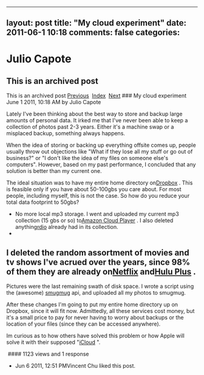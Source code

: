 ---
 layout: post
 title: "My cloud experiment"
 date: 2011-06-1 10:18
 comments: false
 categories:
 ---

 # Julio Capote
## This is an archived post
This is an archived post
[Previous](../../../posts/2011/07/sane-lion-gestures.html)  [Index](../../../index.html)  [Next](../../../posts/2008/08/post/45788533/i-need-to-look-at-sinatra.html) ### My cloud experiment
June  1 2011, 10:18 AM by Julio Capote

Lately I've been thinking about the best way to store and backup large amounts of personal data. It irked me that I've never been able to keep a collection of photos past 2-3 years. Either it's a machine swap or a misplaced backup, something always happens. 

When the idea of storing or backing up everything offsite comes up, people usually throw out objections like "What if they lose all my stuff or go out of business?" or "I don't like the idea of my files on someone else's computers". However, based on my past performance, I concluded that any solution is better than my current one.

The ideal situation was to have my entire home directory on[Dropbox](http://www.dropbox.com) . This is feasible only if you have about 50-100gbs you care about. For most people, including myself, this is not the case. So how do you reduce your total data footprint to 50gbs?
- No more local mp3 storage. I went and uploaded my current mp3 collection (15 gbs or so) to[Amazon Cloud Player](http://www.amazon.com/b/?ie=UTF8&node=2658409011&tag=googhydr-20&hvadid=10051401225&ref=pd_sl_6fao23lz18_e) . I also deleted anything[rdio](http://www.rdio.com) already had in its collection. 
- 

I deleted the random assortment of movies and tv shows I've acrued over the years, since 98% of them they are already on[Netflix](http://www.netflix.com) and[Hulu Plus](http://www.hulu.com/plus) .
- 

Pictures were the last remaining swath of disk space. I wrote a script using the (awesome) [smugmug](http://www.smugmug.com) api, and uploaded all my photos to smugmug.



After these changes I'm going to put my entire home directory up on Dropbox, since it will fit now. Admittedly, all these services cost money, but it's a small price to pay for never having to worry about backups or the location of your files (since they can be accessed anywhere).

Im curious as to how others have solved this problem or how Apple will solve it with their supposed "[iCloud](http://www.cbsnews.com/8301-501465_162-20067567-501465.html) ".



 #### 1123 views and 1 response

- Jun  6 2011, 12:51 PMVincent Chu liked this post.

